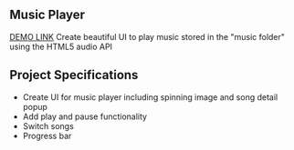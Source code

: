 ## Music Player
[DEMO LINK]( https://mishtal-andrii.github.io/music-player/)
Create beautiful UI to play music stored in the "music folder" using the HTML5 audio API

## Project Specifications

- Create UI for music player including spinning image and song detail popup
- Add play and pause functionality
- Switch songs
- Progress bar
